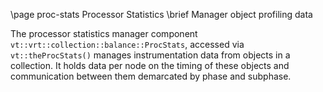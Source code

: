 \page proc-stats Processor Statistics
\brief Manager object profiling data

The processor statistics manager component
`vt::vrt::collection::balance::ProcStats`, accessed via `vt::theProcStats()`
manages instrumentation data from objects in a collection. It holds data per
node on the timing of these objects and communication between them demarcated by
phase and subphase.
